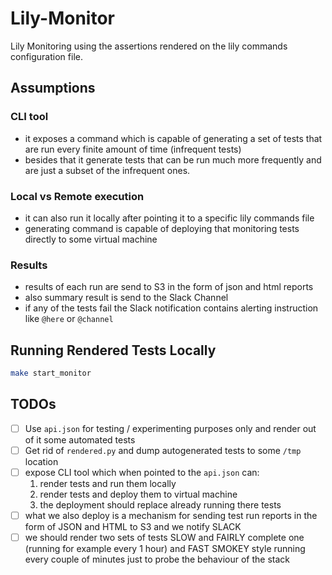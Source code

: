 
# Lily-Monitor

Lily Monitoring using the assertions rendered on the lily commands configuration file.


## Assumptions

### CLI tool

- it exposes a command which is capable of generating a set of tests that are run every finite amount of time (infrequent tests)
- besides that it generate tests that can be run much more frequently and are just a subset of the infrequent ones.

### Local vs Remote execution

- it can also run it locally after pointing it to a specific lily commands file
- generating command is capable of deploying that monitoring tests directly to some virtual machine

### Results

- results of each run are send to S3 in the form of json and html reports
- also summary result is send to the Slack Channel
- if any of the tests fail the Slack notification contains alerting instruction like `@here` or `@channel`


## Running Rendered Tests Locally

```bash
make start_monitor
```

## TODOs

- [ ] Use `api.json` for testing / experimenting purposes only and render out of it some automated tests
- [ ] Get rid of `rendered.py` and dump autogenerated tests to some `/tmp` location
- [ ] expose CLI tool which when pointed to the `api.json` can:
    1. render tests and run them locally
    1. render tests and deploy them to virtual machine
    1. the deployment should replace already running there tests
- [ ] what we also deploy is a mechanism for sending test run reports in the form of JSON and HTML to S3 and we notify SLACK
- [ ] we should render two sets of tests SLOW and FAIRLY complete one (running for example every 1 hour) and FAST SMOKEY style running every couple of minutes just to probe the behaviour of the stack
